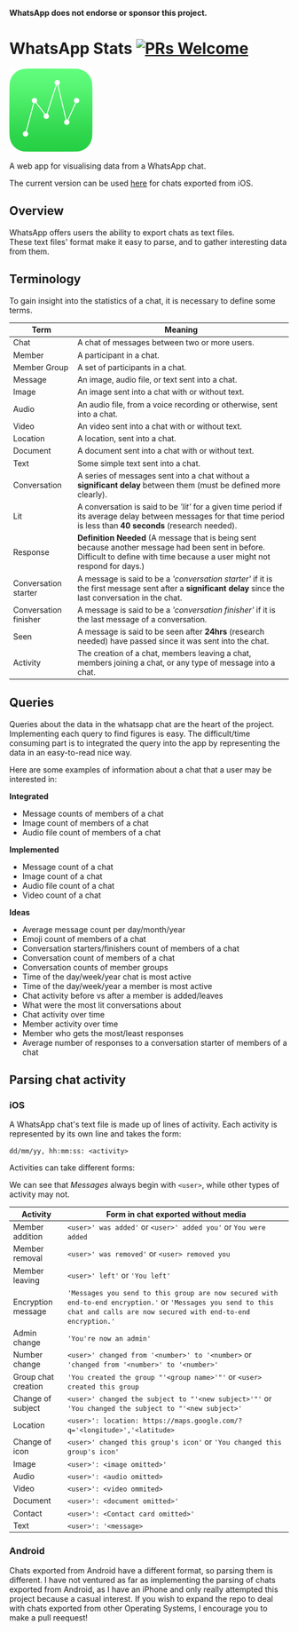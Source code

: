 **WhatsApp does not endorse or sponsor this project.**

# WhatsApp Stats [![PRs Welcome](https://img.shields.io/badge/PRs-welcome-brightgreen.svg?style=flat-square)](http://makeapullrequest.com)

<img src="/assets/whatsapp-stats-logo.png" width="150px"></img>

A web app for visualising data from a WhatsApp chat.

The current version can be used [here](https://geoffnatin.com/whatsapp-stats) for chats exported from iOS.

## Overview
WhatsApp offers users the ability to export chats as text files.  
These text files' format make it easy to parse, and to gather interesting data from them.
 
## Terminology
To gain insight into the statistics of a chat, it is necessary to define some terms.

|Term                 |Meaning|
|---------------------|-------|
|Chat                 |A chat of messages between two or more users.
|Member               |A participant in a chat.
|Member Group         |A set of participants in a chat.
|Message              |An image, audio file, or text sent into a chat.
|Image                |An image sent into a chat with or without text.
|Audio                |An audio file, from a voice recording or otherwise, sent into a chat.
|Video                |An video sent into a chat with or without text.
|Location             |A location, sent into a chat.
|Document             |A document sent into a chat with or without text.
|Text                 |Some simple text sent into a chat.
|Conversation         |A series of messages sent into a chat without a **significant delay** between them (must be defined more clearly).
|Lit                  |A conversation is said to be *'lit'* for a given time period if its average delay between messages for that time period is less than **40 seconds** (research needed). 
|Response             |**Definition Needed** (A message that is being sent because another message had been sent in before. Difficult to define with time because a user might not respond for days.)
|Conversation starter |A message is said to be a *'conversation starter'* if it is the first message sent after a **significant delay** since the last conversation in the chat.
|Conversation finisher|A message is said to be a *'conversation finisher'* if it is the last message of a conversation.
|Seen                 |A message is said to be seen after **24hrs** (research needed) have passed since it was sent into the chat.
|Activity             |The creation of a chat, members leaving a chat, members joining a chat, or any type of message into a chat.
 
## Queries

Queries about the data in the whatsapp chat are the heart of the project. Implementing each query to find figures is easy. The difficult/time consuming part is to integrated the query into the app by representing the data in an easy-to-read nice way.

Here are some examples of information about a chat that a user may be interested in:

**Integrated**
 * Message counts of members of a chat
 * Image count of members of a chat
 * Audio file count of members of a chat

**Implemented**
 * Message count of a chat
 * Image count of a chat
 * Audio file count of a chat
 * Video count of a chat
 
**Ideas**
 * Average message count per day/month/year
 * Emoji count of members of a chat
 * Conversation starters/finishers count of members of a chat
 * Conversation count of members of a chat
 * Conversation counts of member groups
 * Time of the day/week/year chat is most active
 * Time of the day/week/year a member is most active
 * Chat activity before vs after a member is added/leaves
 * What were the most lit conversations about
 * Chat activity over time
 * Member activity over time
 * Member who gets the most/least responses
 * Average number of responses to a conversation starter of members of a chat
 
## Parsing chat activity 

### iOS
A WhatsApp chat's text file is made up of lines of activity. Each activity is represented by its own line and takes the form:
```
dd/mm/yy, hh:mm:ss: <activity>
```

Activities can take different forms:

We can see that *Messages* always begin with `<user>`, while other types of activity may not.

Activity              |Form in chat exported without media
----------------------|---
|Member addition      |`<user>' was added'` or `<user>' added you'` or `You were added`
|Member removal       |`<user>' was removed'` or `<user> removed you`
|Member leaving       |`<user>' left'` or `'You left'`
|Encryption message   |`'Messages you send to this group are now secured with end-to-end encryption.'` or `'Messages you send to this chat and calls are now secured with end-to-end encryption.'`
|Admin change         |`'You're now an admin'`
|Number change        |`<user>' changed from ‪'<number>'‬ to '‪<number>` or `'changed from ‪'<number>'‬ to '‪<number>'`
|Group chat creation  |`'You created the group "'<group name>'"'` or `<user>  created this group`
|Change of subject    |`<user>' changed the subject to "'<new subject>'"'` or `'You changed the subject to "'<new subject>'`
|Location             |`<user>': location: https://maps.google.com/?q='<longitude>','<latitude>`
|Change of icon       |`<user>' changed this group's icon'` or `'You changed this group's icon'`
|Image                |`<user>': <image omitted>'`
|Audio                |`<user>': <audio omitted>`
|Video                |`<user>': <video ommited>`
|Document             |`<user>': <document omitted>'`
|Contact              |`<user>': <Contact card omitted>'`
|Text                 |`<user>': '<message>`

### Android
Chats exported from Android have a different format, so parsing them is different. I have not ventured as far as implementing the parsing of chats exported from Android, as I have an iPhone and only really attempted this project because a casual interest. If you wish to expand the repo to deal with chats exported from other Operating Systems, I encourage you to make a pull reequest!
